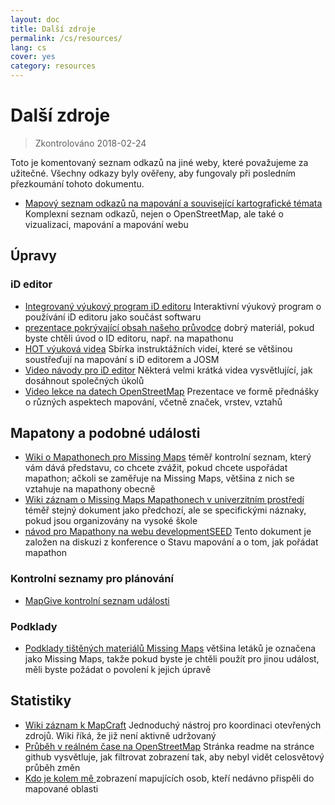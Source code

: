 ```yaml
---
layout: doc
title: Další zdroje
permalink: /cs/resources/
lang: cs
cover: yes
category: resources
---
```


# Další zdroje

> Zkontrolováno 2018-02-24

Toto je komentovaný seznam odkazů na jiné weby, které považujeme za užitečné. Všechny odkazy byly ověřeny, aby fungovaly při posledním přezkoumání tohoto dokumentu.

  * [Mapový seznam odkazů na mapování a související kartografické témata](http://maptime.io/lessons-resources/) Komplexní seznam odkazů, nejen o OpenStreetMap, ale také o vizualizaci, mapování a mapování webu


## Úpravy

### iD editor

  * [Integrovaný výukový program iD editoru](http://www.openstreetmap.org/edit?editor=id#walkthrough=true) Interaktivní výukový program o používání iD editoru jako součást softwaru
  * [prezentace pokrývající obsah našeho průvodce](/files/iD-editor-training.pptx) dobrý materiál, pokud byste chtěli úvod o ID editoru, např. na mapathonu
  * [HOT výuková videa](https://www.youtube.com/playlist?list=PLb9506_-6FMHULD9iDUAh-4qpxKdVspnD) Sbírka instruktážních videí, které se většinou soustřeďují na mapování s iD editorem a JOSM
  * [Video návody pro iD editor](https://www.sjtdelfs.de/wordpress/?page_id=84) Některá velmi krátká videa vysvětlující, jak dosáhnout společných úkolů
  * [Video lekce na datech OpenStreetMap](https://www.youtube.com/playlist?list=PLqC3rFN6pDezPK0NifkGCSMop3vcXQEEU) Prezentace ve formě přednášky o různých aspektech mapování, včetně značek, vrstev, vztahů

## Mapatony a podobné události

  * [Wiki o Mapathonech pro Missing Maps](http://wiki.openstreetmap.org/wiki/Missing_Maps_mapathons) téměř kontrolní seznam, který vám dává představu, co chcete zvážit, pokud chcete uspořádat mapathon; ačkoli se zaměřuje na Missing Maps, většina z nich se vztahuje na mapathony obecně
  * [Wiki záznam o Missing Maps Mapathonech v univerzitním prostředí](http://wiki.openstreetmap.org/wiki/Missing_Maps_mapathons:_for_students_and_universities) téměř stejný dokument jako předchozí, ale se specifickými náznaky, pokud jsou organizovány na vysoké škole
  * [návod pro Mapathony na webu developmentSEED](https://developmentseed.org/blog/2015/06/07/organizing-mapathons/) Tento dokument je založen na diskuzi z konference o Stavu mapování  a o tom, jak pořádat mapathon

### Kontrolní seznamy pro plánování

  * [MapGive kontrolní seznam události](https://mapgive.state.gov/box/#resources&event-checklist)

### Podklady 

  * [Podklady tištěných materiálů Missing Maps](https://drive.google.com/drive/folders/0BwOZ7Miy-DQdZFBGYXJ2QWljLWM) většina letáků je označena jako Missing Maps, takže pokud byste je chtěli použít pro jinou událost, měli byste požádat o povolení k jejich úpravě

## Statistiky

  * [Wiki záznam k MapCraft](https://wiki.openstreetmap.org/wiki/MapCraft) Jednoduchý nástroj pro koordinaci otevřených zdrojů. Wiki říká, že již není aktivně udržovaný
  * [Průběh v reálném čase na OpenStreetMap](https://github.com/osmlab/show-me-the-way) Stránka readme na stránce github vysvětluje, jak filtrovat zobrazení tak, aby nebyl vidět celosvětový průběh změn
  * [Kdo je kolem mě ](http://resultmaps.neis-one.org/oooc) zobrazení mapujících osob, kteří nedávno přispěli do mapované oblasti
